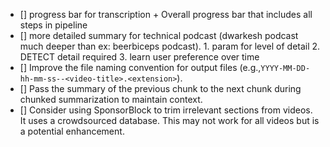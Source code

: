 - [] progress bar for transcription + Overall progress bar that includes all steps in pipeline
- [] more detailed summary for technical podcast (dwarkesh podcast much deeper than ex: beerbiceps podcast). 1. param for level of detail 2. DETECT detail required 3. learn user preference over time
- [] Improve the file naming convention for output files (e.g.,`YYYY-MM-DD-hh-mm-ss--<video-title>.<extension>`).
- [] Pass the summary of the previous chunk to the next chunk during chunked summarization to maintain context.
- [] Consider using SponsorBlock to trim irrelevant sections from videos. It uses a crowdsourced database. This may not work for all videos but is a potential enhancement.